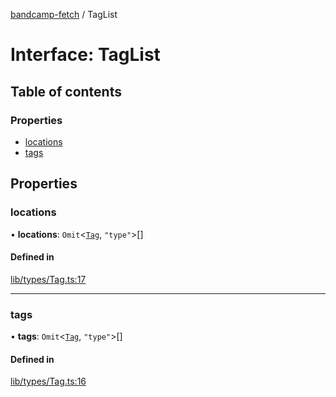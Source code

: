 [bandcamp-fetch](../README.md) / TagList

# Interface: TagList

## Table of contents

### Properties

- [locations](TagList.md#locations)
- [tags](TagList.md#tags)

## Properties

### locations

• **locations**: `Omit`<[`Tag`](Tag.md), ``"type"``\>[]

#### Defined in

[lib/types/Tag.ts:17](https://github.com/patrickkfkan/bandcamp-fetch/blob/eace49c/src/lib/types/Tag.ts#L17)

___

### tags

• **tags**: `Omit`<[`Tag`](Tag.md), ``"type"``\>[]

#### Defined in

[lib/types/Tag.ts:16](https://github.com/patrickkfkan/bandcamp-fetch/blob/eace49c/src/lib/types/Tag.ts#L16)
